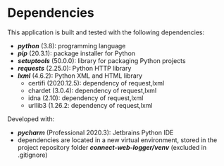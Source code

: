 # Dependencies

This application is built and tested with the following dependencies:

- ***python*** (3.8): programming language
- ***pip*** (20.3.1): package installer for Python
- ***setuptools*** (50.0.0): library for packaging Python projects
- ***requests*** (2.25.0): Python HTTP library
- ***lxml*** (4.6.2): Python XML and HTML library
  - certifi (2020.12.5): dependency of request,lxml
  - chardet (3.0.4): dependency of request,lxml
  - idna (2.10): dependency of request,lxml
  - urllib3 (1.26.2: dependency of request,lxml

Developed with:

- ***pycharm*** (Professional 2020.3): Jetbrains Python IDE 
- dependencies are located in a new virtual environment, stored in the project repository folder ***connect-web-logger/venv*** (excluded in .gitignore)